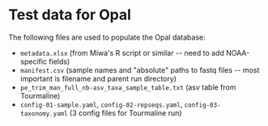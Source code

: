 # Test data for Opal

The following files are used to populate the Opal database:

- `metadata.xlsx` (from Miwa's R script or similar -- need to add NOAA-specific fields)
- `manifest.csv` (sample names and "absolute" paths to fastq files -- most important is filename and parent run directory)
- `pe_trim_man_full_nb-asv_taxa_sample_table.txt` (asv table from Tourmaline)
- `config-01-sample.yaml`, `config-02-repseqs.yaml`, `config-03-taxonomy.yaml` (3 config files for Tourmaline run)
